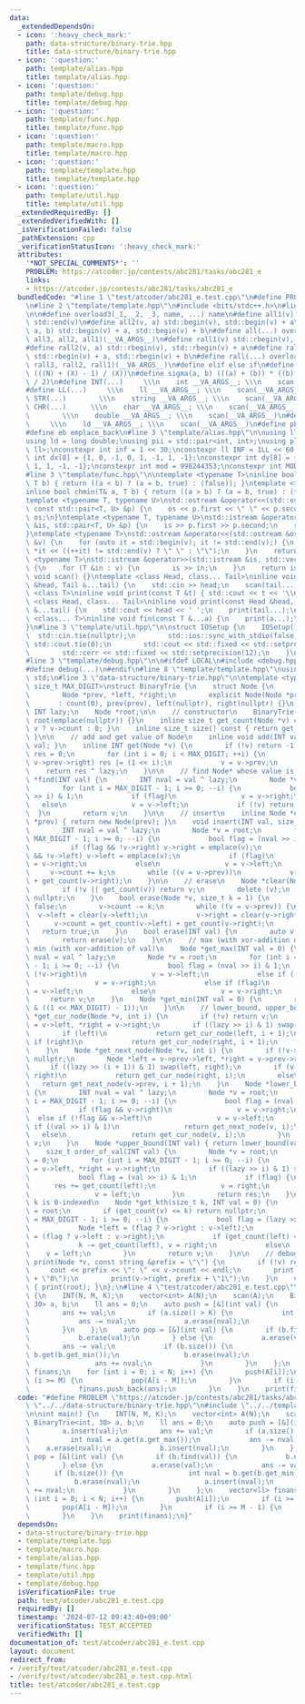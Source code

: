 ```yaml
---
data:
  _extendedDependsOn:
  - icon: ':heavy_check_mark:'
    path: data-structure/binary-trie.hpp
    title: data-structure/binary-trie.hpp
  - icon: ':question:'
    path: template/alias.hpp
    title: template/alias.hpp
  - icon: ':question:'
    path: template/debug.hpp
    title: template/debug.hpp
  - icon: ':question:'
    path: template/func.hpp
    title: template/func.hpp
  - icon: ':question:'
    path: template/macro.hpp
    title: template/macro.hpp
  - icon: ':question:'
    path: template/template.hpp
    title: template/template.hpp
  - icon: ':question:'
    path: template/util.hpp
    title: template/util.hpp
  _extendedRequiredBy: []
  _extendedVerifiedWith: []
  _isVerificationFailed: false
  _pathExtension: cpp
  _verificationStatusIcon: ':heavy_check_mark:'
  attributes:
    '*NOT_SPECIAL_COMMENTS*': ''
    PROBLEM: https://atcoder.jp/contests/abc281/tasks/abc281_e
    links:
    - https://atcoder.jp/contests/abc281/tasks/abc281_e
  bundledCode: "#line 1 \"test/atcoder/abc281_e.test.cpp\"\n#define PROBLEM \"https://atcoder.jp/contests/abc281/tasks/abc281_e\"\
    \n#line 2 \"template/template.hpp\"\n#include <bits/stdc++.h>\n#line 3 \"template/macro.hpp\"\
    \n\n#define overload3(_1, _2, _3, name, ...) name\n#define all1(v) std::begin(v),\
    \ std::end(v)\n#define all2(v, a) std::begin(v), std::begin(v) + a\n#define all3(v,\
    \ a, b) std::begin(v) + a, std::begin(v) + b\n#define all(...) overload3(__VA_ARGS__,\
    \ all3, all2, all1)(__VA_ARGS__)\n#define rall1(v) std::rbegin(v), std::rend(v)\n\
    #define rall2(v, a) std::rbegin(v), std::rbegin(v) + a\n#define rall3(v, a, b)\
    \ std::rbegin(v) + a, std::rbegin(v) + b\n#define rall(...) overload3(__VA_ARGS__,\
    \ rall3, rall2, rall1)(__VA_ARGS__)\n#define elif else if\n#define updiv(N, X)\
    \ (((N) + (X) - 1) / (X))\n#define sigma(a, b) (((a) + (b)) * ((b) - (a) + 1)\
    \ / 2)\n#define INT(...)     \\\n    int __VA_ARGS__; \\\n    scan(__VA_ARGS__)\n\
    #define LL(...)     \\\n    ll __VA_ARGS__; \\\n    scan(__VA_ARGS__)\n#define\
    \ STR(...)        \\\n    string __VA_ARGS__; \\\n    scan(__VA_ARGS__)\n#define\
    \ CHR(...)      \\\n    char __VA_ARGS__; \\\n    scan(__VA_ARGS__)\n#define DOU(...)\
    \        \\\n    double __VA_ARGS__; \\\n    scan(__VA_ARGS__)\n#define LD(...)\
    \     \\\n    ld __VA_ARGS__; \\\n    scan(__VA_ARGS__)\n#define pb push_back\n\
    #define eb emplace_back\n#line 3 \"template/alias.hpp\"\n\nusing ll = long long;\n\
    using ld = long double;\nusing pii = std::pair<int, int>;\nusing pll = std::pair<ll,\
    \ ll>;\nconstexpr int inf = 1 << 30;\nconstexpr ll INF = 1LL << 60;\nconstexpr\
    \ int dx[8] = {1, 0, -1, 0, 1, -1, 1, -1};\nconstexpr int dy[8] = {0, 1, 0, -1,\
    \ 1, 1, -1, -1};\nconstexpr int mod = 998244353;\nconstexpr int MOD = 1e9 + 7;\n\
    #line 3 \"template/func.hpp\"\n\ntemplate <typename T>\ninline bool chmax(T& a,\
    \ T b) { return ((a < b) ? (a = b, true) : (false)); }\ntemplate <typename T>\n\
    inline bool chmin(T& a, T b) { return ((a > b) ? (a = b, true) : (false)); }\n\
    template <typename T, typename U>\nstd::ostream &operator<<(std::ostream &os,\
    \ const std::pair<T, U> &p) {\n    os << p.first << \" \" << p.second;\n    return\
    \ os;\n}\ntemplate <typename T, typename U>\nstd::istream &operator>>(std::istream\
    \ &is, std::pair<T, U> &p) {\n    is >> p.first >> p.second;\n    return is;\n\
    }\ntemplate <typename T>\nstd::ostream &operator<<(std::ostream &os, const std::vector<T>\
    \ &v) {\n    for (auto it = std::begin(v); it != std::end(v);) {\n        os <<\
    \ *it << ((++it) != std::end(v) ? \" \" : \"\");\n    }\n    return os;\n}\ntemplate\
    \ <typename T>\nstd::istream &operator>>(std::istream &is, std::vector<T> &v)\
    \ {\n    for (T &in : v) {\n        is >> in;\n    }\n    return is;\n}\ninline\
    \ void scan() {}\ntemplate <class Head, class... Tail>\ninline void scan(Head\
    \ &head, Tail &...tail) {\n    std::cin >> head;\n    scan(tail...);\n}\ntemplate\
    \ <class T>\ninline void print(const T &t) { std::cout << t << '\\n'; }\ntemplate\
    \ <class Head, class... Tail>\ninline void print(const Head &head, const Tail\
    \ &...tail) {\n    std::cout << head << ' ';\n    print(tail...);\n}\ntemplate\
    \ <class... T>\ninline void fin(const T &...a) {\n    print(a...);\n    exit(0);\n\
    }\n#line 3 \"template/util.hpp\"\n\nstruct IOSetup {\n    IOSetup() {\n      \
    \  std::cin.tie(nullptr);\n        std::ios::sync_with_stdio(false);\n       \
    \ std::cout.tie(0);\n        std::cout << std::fixed << std::setprecision(12);\n\
    \        std::cerr << std::fixed << std::setprecision(12);\n    }\n} IOSetup;\n\
    #line 3 \"template/debug.hpp\"\n\n#ifdef LOCAL\n#include <debug.hpp>\n#else\n\
    #define debug(...)\n#endif\n#line 8 \"template/template.hpp\"\nusing namespace\
    \ std;\n#line 3 \"data-structure/binary-trie.hpp\"\n\ntemplate <typename INT,\
    \ size_t MAX_DIGIT>\nstruct BinaryTrie {\n    struct Node {\n        size_t count;\n\
    \        Node *prev, *left, *right;\n        explicit Node(Node *prev)\n     \
    \       : count(0), prev(prev), left(nullptr), right(nullptr) {}\n    };\n   \
    \ INT lazy;\n    Node *root;\n\n    // constructor\n    BinaryTrie() : lazy(0),\
    \ root(emplace(nullptr)) {}\n    inline size_t get_count(Node *v) const { return\
    \ v ? v->count : 0; }\n    inline size_t size() const { return get_count(root);\
    \ }\n\n    // add and get value of Node\n    inline void add(INT val) { lazy ^=\
    \ val; }\n    inline INT get(Node *v) {\n        if (!v) return -1;\n        INT\
    \ res = 0;\n        for (int i = 0; i < MAX_DIGIT; ++i) {\n            if (v ==\
    \ v->prev->right) res |= (1 << i);\n            v = v->prev;\n        }\n    \
    \    return res ^ lazy;\n    }\n\n    // find Node* whose value is val\n    Node\
    \ *find(INT val) {\n        INT nval = val ^ lazy;\n        Node *v = root;\n\
    \        for (int i = MAX_DIGIT - 1; i >= 0; --i) {\n            bool flag = (nval\
    \ >> i) & 1;\n            if (flag)\n                v = v->right;\n         \
    \   else\n                v = v->left;\n            if (!v) return v;\n      \
    \  }\n        return v;\n    }\n\n    // insert\n    inline Node *emplace(Node\
    \ *prev) { return new Node(prev); }\n    void insert(INT val, size_t k = 1) {\n\
    \        INT nval = val ^ lazy;\n        Node *v = root;\n        for (int i =\
    \ MAX_DIGIT - 1; i >= 0; --i) {\n            bool flag = (nval >> i) & 1;\n  \
    \          if (flag && !v->right) v->right = emplace(v);\n            if (!flag\
    \ && !v->left) v->left = emplace(v);\n            if (flag)\n                v\
    \ = v->right;\n            else\n                v = v->left;\n        }\n   \
    \     v->count += k;\n        while ((v = v->prev))\n            v->count = get_count(v->left)\
    \ + get_count(v->right);\n    }\n\n    // erase\n    Node *clear(Node *v) {\n\
    \        if (!v || get_count(v)) return v;\n        delete (v);\n        return\
    \ nullptr;\n    }\n    bool erase(Node *v, size_t k = 1) {\n        if (!v) return\
    \ false;\n        v->count -= k;\n        while ((v = v->prev)) {\n          \
    \  v->left = clear(v->left);\n            v->right = clear(v->right);\n      \
    \      v->count = get_count(v->left) + get_count(v->right);\n        }\n     \
    \   return true;\n    }\n    bool erase(INT val) {\n        auto v = find(val);\n\
    \        return erase(v);\n    }\n\n    // max (with xor-addition of val) and\
    \ min (with xor-addition of val)\n    Node *get_max(INT val = 0) {\n        INT\
    \ nval = val ^ lazy;\n        Node *v = root;\n        for (int i = MAX_DIGIT\
    \ - 1; i >= 0; --i) {\n            bool flag = (nval >> i) & 1;\n            if\
    \ (!v->right)\n                v = v->left;\n            else if (!v->left)\n\
    \                v = v->right;\n            else if (flag)\n                v\
    \ = v->left;\n            else\n                v = v->right;\n        }\n   \
    \     return v;\n    }\n    Node *get_min(INT val = 0) {\n        return get_max(~val\
    \ & ((1 << MAX_DIGIT) - 1));\n    }\n\n    // lower_bound, upper_bound\n    Node\
    \ *get_cur_node(Node *v, int i) {\n        if (!v) return v;\n        Node *left\
    \ = v->left, *right = v->right;\n        if ((lazy >> i) & 1) swap(left, right);\n\
    \        if (left)\n            return get_cur_node(left, i + 1);\n        else\
    \ if (right)\n            return get_cur_node(right, i + 1);\n        return v;\n\
    \    }\n    Node *get_next_node(Node *v, int i) {\n        if (!v->prev) return\
    \ nullptr;\n        Node *left = v->prev->left, *right = v->prev->right;\n   \
    \     if ((lazy >> (i + 1)) & 1) swap(left, right);\n        if (v == left &&\
    \ right)\n            return get_cur_node(right, i);\n        else\n         \
    \   return get_next_node(v->prev, i + 1);\n    }\n    Node *lower_bound(INT val)\
    \ {\n        INT nval = val ^ lazy;\n        Node *v = root;\n        for (int\
    \ i = MAX_DIGIT - 1; i >= 0; --i) {\n            bool flag = (nval >> i) & 1;\n\
    \            if (flag && v->right)\n                v = v->right;\n          \
    \  else if (!flag && v->left)\n                v = v->left;\n            else\
    \ if ((val >> i) & 1)\n                return get_next_node(v, i);\n         \
    \   else\n                return get_cur_node(v, i);\n        }\n        return\
    \ v;\n    }\n    Node *upper_bound(INT val) { return lower_bound(val + 1); }\n\
    \    size_t order_of_val(INT val) {\n        Node *v = root;\n        size_t res\
    \ = 0;\n        for (int i = MAX_DIGIT - 1; i >= 0; --i) {\n            Node *left\
    \ = v->left, *right = v->right;\n            if ((lazy >> i) & 1) swap(left, right);\n\
    \            bool flag = (val >> i) & 1;\n            if (flag) {\n          \
    \      res += get_count(left);\n                v = right;\n            } else\n\
    \                v = left;\n        }\n        return res;\n    }\n\n    // k-th,\
    \ k is 0-indexed\n    Node *get_kth(size_t k, INT val = 0) {\n        Node *v\
    \ = root;\n        if (get_count(v) <= k) return nullptr;\n        for (int i\
    \ = MAX_DIGIT - 1; i >= 0; --i) {\n            bool flag = (lazy >> i) & 1;\n\
    \            Node *left = (flag ? v->right : v->left);\n            Node *right\
    \ = (flag ? v->left : v->right);\n            if (get_count(left) <= k)\n    \
    \            k -= get_count(left), v = right;\n            else\n            \
    \    v = left;\n        }\n        return v;\n    }\n\n    // debug\n    void\
    \ print(Node *v, const string &prefix = \"\") {\n        if (!v) return;\n   \
    \     cout << prefix << \": \" << v->count << endl;\n        print(v->left, prefix\
    \ + \"0\");\n        print(v->right, prefix + \"1\");\n    }\n    void print()\
    \ { print(root); }\n};\n#line 4 \"test/atcoder/abc281_e.test.cpp\"\n\nint main()\
    \ {\n    INT(N, M, K);\n    vector<int> A(N);\n    scan(A);\n    BinaryTrie<int,\
    \ 30> a, b;\n    ll ans = 0;\n    auto push = [&](int val) {\n        a.insert(val);\n\
    \        ans += val;\n        if (a.size() > K) {\n            int nval = a.get(a.get_max());\n\
    \            ans -= nval;\n            a.erase(nval);\n            b.insert(nval);\n\
    \        }\n    };\n    auto pop = [&](int val) {\n        if (b.find(val)) {\n\
    \            b.erase(val);\n        } else {\n            a.erase(val);\n    \
    \        ans -= val;\n            if (b.size()) {\n                int nval =\
    \ b.get(b.get_min());\n                b.erase(nval);\n                a.insert(nval);\n\
    \                ans += nval;\n            }\n        }\n    };\n    vector<ll>\
    \ finans;\n    for (int i = 0; i < N; i++) {\n        push(A[i]);\n        if\
    \ (i >= M) {\n            pop(A[i - M]);\n        }\n        if (i >= M - 1) {\n\
    \            finans.push_back(ans);\n        }\n    }\n    print(finans);\n}\n"
  code: "#define PROBLEM \"https://atcoder.jp/contests/abc281/tasks/abc281_e\"\n#include\
    \ \"../../data-structure/binary-trie.hpp\"\n#include \"../../template/template.hpp\"\
    \n\nint main() {\n    INT(N, M, K);\n    vector<int> A(N);\n    scan(A);\n   \
    \ BinaryTrie<int, 30> a, b;\n    ll ans = 0;\n    auto push = [&](int val) {\n\
    \        a.insert(val);\n        ans += val;\n        if (a.size() > K) {\n  \
    \          int nval = a.get(a.get_max());\n            ans -= nval;\n        \
    \    a.erase(nval);\n            b.insert(nval);\n        }\n    };\n    auto\
    \ pop = [&](int val) {\n        if (b.find(val)) {\n            b.erase(val);\n\
    \        } else {\n            a.erase(val);\n            ans -= val;\n      \
    \      if (b.size()) {\n                int nval = b.get(b.get_min());\n     \
    \           b.erase(nval);\n                a.insert(nval);\n                ans\
    \ += nval;\n            }\n        }\n    };\n    vector<ll> finans;\n    for\
    \ (int i = 0; i < N; i++) {\n        push(A[i]);\n        if (i >= M) {\n    \
    \        pop(A[i - M]);\n        }\n        if (i >= M - 1) {\n            finans.push_back(ans);\n\
    \        }\n    }\n    print(finans);\n}"
  dependsOn:
  - data-structure/binary-trie.hpp
  - template/template.hpp
  - template/macro.hpp
  - template/alias.hpp
  - template/func.hpp
  - template/util.hpp
  - template/debug.hpp
  isVerificationFile: true
  path: test/atcoder/abc281_e.test.cpp
  requiredBy: []
  timestamp: '2024-07-12 09:43:40+09:00'
  verificationStatus: TEST_ACCEPTED
  verifiedWith: []
documentation_of: test/atcoder/abc281_e.test.cpp
layout: document
redirect_from:
- /verify/test/atcoder/abc281_e.test.cpp
- /verify/test/atcoder/abc281_e.test.cpp.html
title: test/atcoder/abc281_e.test.cpp
---
```

